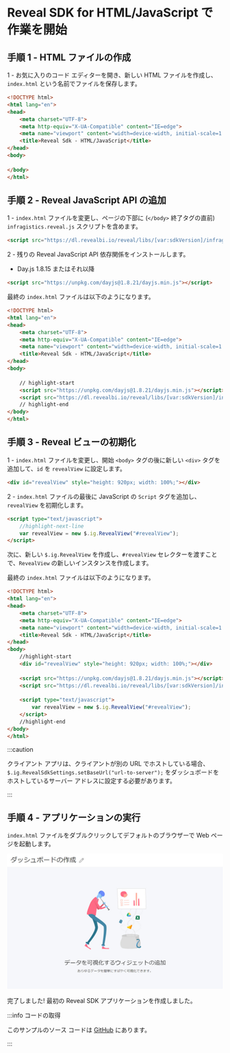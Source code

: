 # Reveal SDK for HTML/JavaScript で作業を開始

## 手順 1 - HTML ファイルの作成

1 - お気に入りのコード エディターを開き、新しい HTML ファイルを作成し、`index.html` という名前でファイルを保存します。

```html title="index.html"
<!DOCTYPE html>
<html lang="en">
<head>
    <meta charset="UTF-8">
    <meta http-equiv="X-UA-Compatible" content="IE=edge">
    <meta name="viewport" content="width=device-width, initial-scale=1.0">
    <title>Reveal Sdk - HTML/JavaScript</title>  
</head>
<body>

</body>
</html>
```

## 手順 2 - Reveal JavaScript API の追加

1 - `index.html` ファイルを変更し、ページの下部に (`</body>` 終了タグの直前) `infragistics.reveal.js` スクリプトを含めます。

```html
<script src="https://dl.revealbi.io/reveal/libs/[var:sdkVersion]/infragistics.reveal.js"></script>
```

2 - 残りの Reveal JavaScript API 依存関係をインストールします。

- Day.js 1.8.15 またはそれ以降

```html
<script src="https://unpkg.com/dayjs@1.8.21/dayjs.min.js"></script>
```

最終の `index.html` ファイルは以下のようになります。

```html title="index.html"
<!DOCTYPE html>
<html lang="en">
<head>
    <meta charset="UTF-8">
    <meta http-equiv="X-UA-Compatible" content="IE=edge">
    <meta name="viewport" content="width=device-width, initial-scale=1.0">
    <title>Reveal Sdk - HTML/JavaScript</title> 
</head>
<body>

    // highlight-start 
    <script src="https://unpkg.com/dayjs@1.8.21/dayjs.min.js"></script>    
    <script src="https://dl.revealbi.io/reveal/libs/[var:sdkVersion]/infragistics.reveal.js"></script>
    // highlight-end
</body>
</html>
```

## 手順 3 - Reveal ビューの初期化

1 - `index.html` ファイルを変更し、開始 `<body>` タグの後に新しい `<div>` タグを追加して、`id` を `revealView` に設定します。

```html
<div id="revealView" style="height: 920px; width: 100%;"></div>
```

2 - `index.html` ファイルの最後に JavaScript の `Script` タグを追加し、`revealView` を初期化します。

```html
<script type="text/javascript">
    //highlight-next-line
    var revealView = new $.ig.RevealView("#revealView");
</script>
```

次に、新しい `$.ig.RevealView` を作成し、`#revealView` セレクターを渡すことで、`RevealView` の新しいインスタンスを作成します。

最終の `index.html` ファイルは以下のようになります。

```html title="index.html"
<!DOCTYPE html>
<html lang="en">
<head>
    <meta charset="UTF-8">
    <meta http-equiv="X-UA-Compatible" content="IE=edge">
    <meta name="viewport" content="width=device-width, initial-scale=1.0">
    <title>Reveal Sdk - HTML/JavaScript</title> 
</head>
<body>
    //highlight-start
    <div id="revealView" style="height: 920px; width: 100%;"></div>
 
    <script src="https://unpkg.com/dayjs@1.8.21/dayjs.min.js"></script>    
    <script src="https://dl.revealbi.io/reveal/libs/[var:sdkVersion]/infragistics.reveal.js"></script>

    <script type="text/javascript">
        var revealView = new $.ig.RevealView("#revealView");
    </script>
    //highlight-end
</body>
</html>
```

:::caution

クライアント アプリは、クライアントが別の URL でホストしている場合、`$.ig.RevealSdkSettings.setBaseUrl("url-to-server");` をダッシュボードをホストしているサーバー アドレスに設定する必要があります。

:::

## 手順 4 - アプリケーションの実行

`index.html` ファイルをダブルクリックしてデフォルトのブラウザーで Web ページを起動します。

![](images/angular-app-running.jpg)

完了しました! 最初の Reveal SDK アプリケーションを作成しました。

:::info コードの取得

このサンプルのソース コードは [GitHub](https://github.com/RevealBi/sdk-samples-javascript/tree/main/01-GettingStarted/client/html) にあります。

:::
